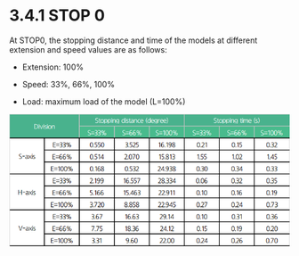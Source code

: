 # 3.4.1 STOP 0

At STOP0, the stopping distance and time of the models at different extension and speed values are as follows:

* Extension: 100%

* Speed: 33%, 66%, 100%

* Load: maximum load of the model \(L=100%\)



![](../../.gitbook/assets/image%20%2814%29.png)






